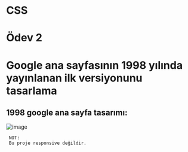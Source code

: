 #   CSS
# Ödev 2
# Google ana sayfasının 1998 yılında yayınlanan ilk versiyonunu  tasarlama

## 1998 google ana sayfa tasarımı:
![image](https://user-images.githubusercontent.com/101793578/184420077-d9f2144b-74cc-4975-84d8-759e581e2631.png)
````
 NOT:
 Bu proje responsive değildir.
 ````